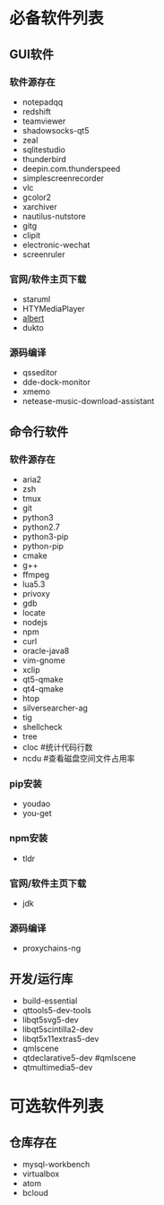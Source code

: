 # 必备软件列表

## GUI软件

### 软件源存在

- notepadqq
- redshift
- teamviewer
- shadowsocks-qt5
- zeal
- sqlitestudio
- thunderbird
- deepin.com.thunderspeed
- simplescreenrecorder
- vlc
- gcolor2
- xarchiver
- nautilus-nutstore
- gitg
- clipit
- electronic-wechat
- screenruler

### 官网/软件主页下载

- staruml
- HTYMediaPlayer
- [albert](https://launchpad.net/~nilarimogard/+archive/ubuntu/webupd8/+packages)
- dukto

### 源码编译

- qsseditor
- dde-dock-monitor
- xmemo
- netease-music-download-assistant

## 命令行软件

### 软件源存在

- aria2
- zsh
- tmux
- git
- python3
- python2.7
- python3-pip
- python-pip
- cmake
- g++
- ffmpeg
- lua5.3
- privoxy
- gdb
- locate
- nodejs
- npm
- curl
- oracle-java8
- vim-gnome
- xclip
- qt5-qmake
- qt4-qmake
- htop
- silversearcher-ag
- tig
- shellcheck
- tree
- cloc #统计代码行数
- ncdu #查看磁盘空间文件占用率

### pip安装

- youdao
- you-get

### npm安装
- tldr

### 官网/软件主页下载

- jdk

### 源码编译

- proxychains-ng

## 开发/运行库

- build-essential
- qttools5-dev-tools
- libqt5svg5-dev 
- libqt5scintilla2-dev
- libqt5x11extras5-dev
- qmlscene
- qtdeclarative5-dev    #qmlscene
- qtmultimedia5-dev

# 可选软件列表

## 仓库存在

- mysql-workbench
- virtualbox
- atom
- bcloud
